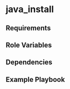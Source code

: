 java_install
=========



Requirements
------------



Role Variables
--------------



Dependencies
------------



Example Playbook
----------------
